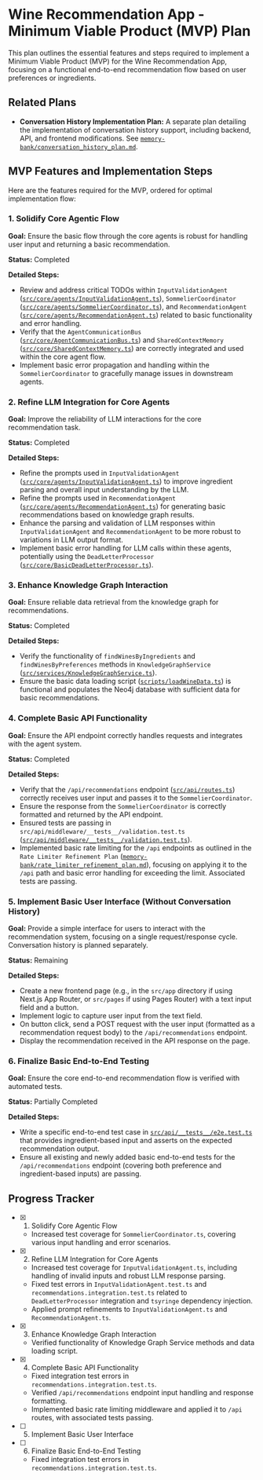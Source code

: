 # Wine Recommendation App - Minimum Viable Product (MVP) Plan

This plan outlines the essential features and steps required to implement a Minimum Viable Product (MVP) for the Wine Recommendation App, focusing on a functional end-to-end recommendation flow based on user preferences or ingredients.

## Related Plans

- **Conversation History Implementation Plan:** A separate plan detailing the implementation of conversation history support, including backend, API, and frontend modifications. See [`memory-bank/conversation_history_plan.md`](memory-bank/conversation_history_plan.md).

## MVP Features and Implementation Steps

Here are the features required for the MVP, ordered for optimal implementation flow:

### 1. Solidify Core Agentic Flow

**Goal:** Ensure the basic flow through the core agents is robust for handling user input and returning a basic recommendation.

**Status:** Completed

**Detailed Steps:**

- Review and address critical TODOs within `InputValidationAgent` ([`src/core/agents/InputValidationAgent.ts`](src/core/agents/InputValidationAgent.ts)), `SommelierCoordinator` ([`src/core/agents/SommelierCoordinator.ts`](src/core/agents/SommelierCoordinator.ts)), and `RecommendationAgent` ([`src/core/agents/RecommendationAgent.ts`](src/core/agents/RecommendationAgent.ts)) related to basic functionality and error handling.
- Verify that the `AgentCommunicationBus` ([`src/core/AgentCommunicationBus.ts`](src/core/AgentCommunicationBus.ts)) and `SharedContextMemory` ([`src/core/SharedContextMemory.ts`](src/core/SharedContextMemory.ts)) are correctly integrated and used within the core agent flow.
- Implement basic error propagation and handling within the `SommelierCoordinator` to gracefully manage issues in downstream agents.

### 2. Refine LLM Integration for Core Agents

**Goal:** Improve the reliability of LLM interactions for the core recommendation task.

**Status:** Completed

**Detailed Steps:**

- Refine the prompts used in `InputValidationAgent` ([`src/core/agents/InputValidationAgent.ts`](src/core/agents/InputValidationAgent.ts)) to improve ingredient parsing and overall input understanding by the LLM.
- Refine the prompts used in `RecommendationAgent` ([`src/core/agents/RecommendationAgent.ts`](src/core/agents/RecommendationAgent.ts)) for generating basic recommendations based on knowledge graph results.
- Enhance the parsing and validation of LLM responses within `InputValidationAgent` and `RecommendationAgent` to be more robust to variations in LLM output format.
- Implement basic error handling for LLM calls within these agents, potentially using the `DeadLetterProcessor` ([`src/core/BasicDeadLetterProcessor.ts`](src/core/BasicDeadLetterProcessor.ts)).

### 3. Enhance Knowledge Graph Interaction

**Goal:** Ensure reliable data retrieval from the knowledge graph for recommendations.

**Status:** Completed

**Detailed Steps:**

- Verify the functionality of `findWinesByIngredients` and `findWinesByPreferences` methods in `KnowledgeGraphService` ([`src/services/KnowledgeGraphService.ts`](src/services/KnowledgeGraphService.ts)).
- Ensure the basic data loading script ([`scripts/loadWineData.ts`](scripts/loadWineData.ts)) is functional and populates the Neo4j database with sufficient data for basic recommendations.

### 4. Complete Basic API Functionality

**Goal:** Ensure the API endpoint correctly handles requests and integrates with the agent system.

**Status:** Completed

**Detailed Steps:**

- Verify that the `/api/recommendations` endpoint ([`src/api/routes.ts`](src/api/routes.ts)) correctly receives user input and passes it to the `SommelierCoordinator`.
- Ensure the response from the `SommelierCoordinator` is correctly formatted and returned by the API endpoint.
- Ensured tests are passing in `src/api/middleware/__tests__/validation.test.ts` ([`src/api/middleware/__tests__/validation.test.ts`](src/api/middleware/__tests__/validation.test.ts)).
- Implemented basic rate limiting for the `/api` endpoints as outlined in the `Rate Limiter Refinement Plan` ([`memory-bank/rate_limiter_refinement_plan.md`](memory-bank/rate_limiter_refinement_plan.md)), focusing on applying it to the `/api` path and basic error handling for exceeding the limit. Associated tests are passing.

### 5. Implement Basic User Interface (Without Conversation History)

**Goal:** Provide a simple interface for users to interact with the recommendation system, focusing on a single request/response cycle. Conversation history is planned separately.

**Status:** Remaining

**Detailed Steps:**

- Create a new frontend page (e.g., in the `src/app` directory if using Next.js App Router, or `src/pages` if using Pages Router) with a text input field and a button.
- Implement logic to capture user input from the text field.
- On button click, send a POST request with the user input (formatted as a recommendation request body) to the `/api/recommendations` endpoint.
- Display the recommendation received in the API response on the page.

### 6. Finalize Basic End-to-End Testing

**Goal:** Ensure the core end-to-end recommendation flow is verified with automated tests.

**Status:** Partially Completed

**Detailed Steps:**

- Write a specific end-to-end test case in [`src/api/__tests__/e2e.test.ts`](src/api/__tests__/e2e.test.ts) that provides ingredient-based input and asserts on the expected recommendation output.
- Ensure all existing and newly added basic end-to-end tests for the `/api/recommendations` endpoint (covering both preference and ingredient-based inputs) are passing.

## Progress Tracker

- [x] 1. Solidify Core Agentic Flow
  - Increased test coverage for `SommelierCoordinator.ts`, covering various input handling and error scenarios.
- [x] 2. Refine LLM Integration for Core Agents
  - Increased test coverage for `InputValidationAgent.ts`, including handling of invalid inputs and robust LLM response parsing.
  - Fixed test errors in `InputValidationAgent.test.ts` and `recommendations.integration.test.ts` related to `DeadLetterProcessor` integration and `tsyringe` dependency injection.
  - Applied prompt refinements to `InputValidationAgent.ts` and `RecommendationAgent.ts`.
- [x] 3. Enhance Knowledge Graph Interaction
  - Verified functionality of Knowledge Graph Service methods and data loading script.
- [x] 4. Complete Basic API Functionality
  - Fixed integration test errors in `recommendations.integration.test.ts`.
  - Verified `/api/recommendations` endpoint input handling and response formatting.
  - Implemented basic rate limiting middleware and applied it to `/api` routes, with associated tests passing.
- [ ] 5. Implement Basic User Interface
- [ ] 6. Finalize Basic End-to-End Testing
  - Fixed integration test errors in `recommendations.integration.test.ts`.
